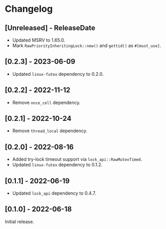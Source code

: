 # Changelog

## [Unreleased] - ReleaseDate

- Updated MSRV to 1.65.0.
- Mark `RawPriorityInheritingLock::new()` and `gettid()` as `#[must_use]`.

## [0.2.3] - 2023-06-09

- Updated `linux-futex` dependency to 0.2.0.

## [0.2.2] - 2022-11-12

- Remove `once_cell` dependency.

## [0.2.1] - 2022-10-24

- Remove `thread_local` dependency.

## [0.2.0] - 2022-08-16

- Added try-lock timeout support via `lock_api::RawMutexTimed`.
- Updated `linux-futex` dependency to 0.1.2.

## [0.1.1] - 2022-06-19

- Updated `lock_api` dependency to 0.4.7.

## [0.1.0] - 2022-06-18

Initial release.
